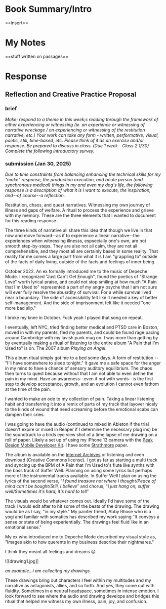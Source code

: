 # Book Summary/Intro

==insert==

# My Notes

==stuff written on passages==

# Response

## Reflection and Creative Practice Proposal

### brief

*Make: respond to a theme in this week;s reading through the framework of either experiencing or witnessing (ie. an experience or witnessing of narrative wreckage / an experiencing or witnessing of the restitution narrative, etc.) Your work can take any form - written, performative, visual, poetic, still, time-based, etc. Please think of it as an exercise and/or response.  Be prepared to discuss in class. (Due 1 week - Class 2 1/30)*
*Complete the following introductory survey.*

### submission (Jan 30, 2025)

*Due to time constraints from balancing enhancing the technical skills for my "make" response, the production execution, and acute person (and synchronous medical) things in my and even my dog's life, the following response is a description of what it is I want to execute, the inspiration, and--of course--a reflection.*

Restitution, chaos, and quest narratives. Witnessing my own journey of illness and gaps of welfare. A ritual to process the experience and grieve with my memory. These are the three elements that I wanted to document for this reading response.

The three kinds of narrative all share this idea that though we live in that now and move forward--as if to experience a linear narrative--the experiences when witnessing illnesss, espsecially one's own, are not smooth step-by-steps. They are also not all calm, they are not all comprehensible, and they most all are certainly based in some reality. That reality for me comes a large part from what it is I am "grappling to" outside of the facts of daily living, outside of the facts and feelings of inner being. 

October 2022. An ex formally introduced me to the music of Depeche Mode. I recognized "Just Can't Get Enough", found the poetics of "Strange Love" worth lyrical praise, and could not stop smiling at how much "A Pain that I'm Used to" represented a part of my angry psyche that I am not sure will ever fully resolve the abusrdity of survival. For a while survival lived near a boundary. The side of accessibility felt like it needed a key of better self-management. And the side of imprisonment felt like it needed "one more bad slip." 

I broke my knee in October. Fuck yeah I played that song on repeat.

I eventually, left NYC, tried finding better medical and PTSD care in Boston, moved in with my parents, fled my parents, and could be found rage pacing around Cambridge with my lavish punk mug on. I was more than getting by by eventually making a ritual of listening to the entire album "A Pain that I'm Used to" is on. The 2007 album *Playing an Angel*.

This album ritual simply got me to a bed some days. A form of restitution -- "I'll have somewhere to sleep tonight." It gave me a safe space for the anger in my mind to have a chance of sensory auditory equilibrium. The chaos then turns to quest because without that I am not able to even define the pain in my mind. Have an awareness--even if not with words--is the first step to develop acceptance, growth, and an evolution I cannot even fathom at the time of the pain.

I wanted to make an ode to my collection of pain. Taking a linear listening habit and transferring it into a remix of parts of my track that layover nicely to the kinds of wound that need screaming before the emotional scabs can dampen their cries. 
 
I was going to have the audio (continued to mixed in Ableton if the trial doesn't expire or mixed in Reaper if I determine the necessary plug ins) be the soundtrack to a birds eye view shot of a time lapse of me drawing on a roll of paper. Likely a set up of using my iPhone 13 camera with the [Peak Design Mobile Developer Kit](https://www.peakdesign.com/products/creator-kit?variant=39475535577165&g_acctid=994-161-7175&g_adgroupid=&g_adid=&g_adtype=none&g_campaign=2+-+QRY+-+Consideration+-+Performance+Max+-+Brand+-+NYC&g_campaignid=21026855488&g_keyword=&g_keywordid=&g_network=x&nb_adtype=pla&nb_ap=&nb_fii=&nb_kwd=&nb_li_ms=&nb_lp_ms=&nb_mi=105553808&nb_mt=&nb_pc=online&nb_pi=M-CK-AA-BK-1&nb_placement=&nb_ppi=&nb_ti=&nbt=nb%3Aadwords%3Ax%3A21026855488%3A%3A&gad_source=1&gclid=Cj0KCQiA4-y8BhC3ARIsAHmjC_HaM_VItCW9MBSt5YJdJbHD7r9eWSix4T-nCpK2XlVv9QPCNgQ5eicaAmBVEALw_wcB). I have some [Strathmore](https://www.dickblick.com/items/strathmore-400-series-smooth-surface-drawing-paper-roll-42-x-10-yds/?clicktracking=true&wmcp=pla&wmcid=items&wmckw=13651-1042&country=us&currency=usd&gad_source=1&gclid=Cj0KCQiA4-y8BhC3ARIsAHmjC_FijOBVrXWw8_GXFC1_LvO7W5fqQi8mXTYvBccwm5U2o3poJO_HIdoaAthiEALw_wcB) paper. 

The album is available on the [Internet Archives](https://archive.org/details/DepecheModePlayingTheAngel) or listening and even download (Creative Commons license). I got as far as starting a multi track and syncing up the BPM of A Pain that I'm Used to's flute like synths with the bass track of Suffer Well. Planning on using some lyrics but perhaps more of the instrumental tracks available. In Suffer Well I plan on using the lyrics of the second verse, "*I found treasure not where I thought/Peace of mind can't be bought/Still, I believe*" and chorus, "I *just hang on, suffer well/Sometimes it's hard, it's hard to tell*" 

The visuals would be whatever comes out. Ideally I'd have some of the track I would edit after to hit some of the beats of the drawing. The drawing would be as I say, "in my style." My painter friend, Abby Rhose who is a yogi and familair with somatics has described my work saying "It  conveys a sense or state of being experientially. The drawings feel fluid like in an emotional sense."

My ex who introduced me to Depeche Mode described my visual style as, "Images akin to how querents in my business describe their nightmares."

I think they meant all feelings and dreams 😉

![[drawing1.jpg]]

*an example...i am collecitng my drawings*

These drawings bring out characters I feel within my multitudes and my narrative as antagonists, allies, and so forth. And yes, they come out with fluidity. Sometimes in a neutral headspace, sometimes in intense emotion. I look forward to see where the audio and drawing develops and bridges this ritual that helped me witness my own illness, pain, joy, and confusion. 